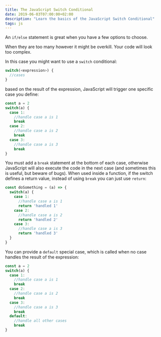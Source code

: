 ```yaml
---
title: The JavaScript Switch Conditional
date: 2019-06-03T07:00:00+02:00
description: "Learn the basics of the JavaScript Switch Conditional"
tags: js
---
```


An `if/else` statement is great when you have a few options to choose.

When they are too many however it might be overkill. Your code will look too complex.

In this case you might want to use a `switch` conditional:

```js
switch(<expression>) {
  //cases
}
```

based on the result of the expression, JavaScript will trigger one specific case you define:

```js
const a = 2
switch(a) {
  case 1:
    //handle case a is 1
    break
  case 2:
    //handle case a is 2
    break
  case 3:
    //handle case a is 3
    break
}
```

You must add a `break` statement at the bottom of each case, otherwise JavaScript will also execute the code in the next case (and sometimes this is useful, but beware of bugs).
When used inside a function, if the switch defines a return value, instead of using `break` you can just use `return`:


```js
const doSomething = (a) => {
  switch(a) {
    case 1:
      //handle case a is 1
      return 'handled 1'
    case 2:
      //handle case a is 2
      return 'handled 2'
    case 3:
      //handle case a is 3
      return 'handled 3'
  }
}
```

You can provide a `default` special case, which is called when no case handles the result of the expression:

```js
const a = 2
switch(a) {
  case 1:
    //handle case a is 1
    break
  case 2:
    //handle case a is 2
    break
  case 3:
    //handle case a is 3
    break
  default:
    //handle all other cases
    break
}
```
